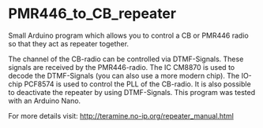 # PMR446_to_CB_repeater
Small Arduino program which allows you to control a CB or PMR446 radio so that they act as repeater together.

The channel of the CB-radio can be controlled via DTMF-Signals. These signals are received by the PMR446-radio. The IC CM8870 is used to decode the DTMF-Signals (you can also use a more modern chip). The IO-chip PCF8574 is used to control the PLL of the CB-radio. It is also possible to deactivate the repeater by using DTMF-Signals.
This program was tested with an Arduino Nano.

For more details visit: http://teramine.no-ip.org/repeater_manual.html
